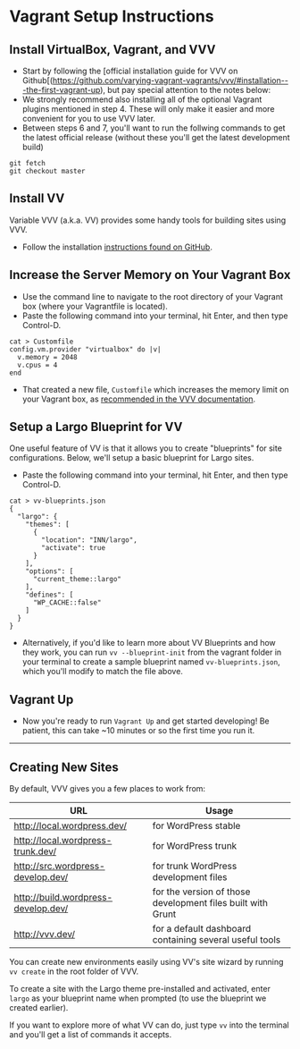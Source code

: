 # Vagrant Setup Instructions

## Install VirtualBox, Vagrant, and VVV 

- Start by following the [official installation guide for VVV on Github[(https://github.com/varying-vagrant-vagrants/vvv/#installation---the-first-vagrant-up), but pay special attention to the notes below:
 - We strongly recommend also installing all of the optional Vagrant plugins mentioned in step 4. These will only make it easier and more convenient for you to use VVV later.
 - Between steps 6 and 7, you'll want to run the follwing commands to get the latest official release (without these you'll get the latest development build)

```
git fetch
git checkout master
```

## Install VV

Variable VVV (a.k.a. VV) provides some handy tools for building sites using VVV.

- Follow the installation [instructions found on GitHub](https://github.com/bradp/vv#os-x-installation). 

## Increase the Server Memory on Your Vagrant Box

- Use the command line to navigate to the root directory of your Vagrant box (where your Vagrantfile is located).
- Paste the following command into your terminal, hit Enter, and then type Control-D.

```
cat > Customfile
config.vm.provider "virtualbox" do |v|
  v.memory = 2048
  v.cpus = 4
end
```

- That created a new file, `Customfile` which increases the memory limit on your Vagrant box, as [recommended in the VVV documentation](https://github.com/Varying-Vagrant-Vagrants/VVV/wiki/Customising-your-Vagrant's-attributes-and-parameters).

## Setup a Largo Blueprint for VV

One useful feature of VV is that it allows you to create "blueprints" for site configurations. Below, we'll setup a basic blueprint for Largo sites.

- Paste the following command into your terminal, hit Enter, and then type Control-D.

```
cat > vv-blueprints.json
{
  "largo": {
    "themes": [
      {
        "location": "INN/largo",
        "activate": true
      }
    ],
    "options": [
      "current_theme::largo"
    ],
    "defines": [
      "WP_CACHE::false"
    ]
  }
}
```

- Alternatively, if you'd like to learn more about VV Blueprints and how they work, you can run `vv --blueprint-init` from the vagrant folder in your terminal to create a sample blueprint named `vv-blueprints.json`, which you'll modify to match the file above.

## Vagrant Up

- Now you're ready to run `Vagrant Up` and get started developing! Be patient, this can take ~10 minutes or so the first time you run it.

---

## Creating New Sites

By default, VVV gives you a few places to work from:

| URL                                   | Usage                                                         |
| ---                                   |---                                                            |
| http://local.wordpress.dev/           | for WordPress stable                                          |
| http://local.wordpress-trunk.dev/     | for WordPress trunk                                           |
| http://src.wordpress-develop.dev/     | for trunk WordPress development files                         |
| http://build.wordpress-develop.dev/   | for the version of those development files built with Grunt   |
| http://vvv.dev/                       | for a default dashboard containing several useful tools       |

You can create new environments easily using VV's site wizard by running `vv create` in the root folder of VVV.

To create a site with the Largo theme pre-installed and activated, enter `largo` as your blueprint name when prompted (to use the blueprint we created earlier).

If you want to explore more of what VV can do, just type `vv` into the terminal and you'll get a list of commands it accepts.
